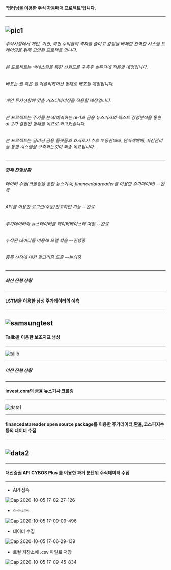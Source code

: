 #### '딥러닝을 이용한 주식 자동매매 프로젝트'입니다.
----
![pic1](https://user-images.githubusercontent.com/71945157/95052964-b7e21500-072a-11eb-80a1-8fd45293c0b0.png)
---
###### 주식시장에서 개인, 기관, 외인 수익률의 격차를 줄이고 감정을 배제한 완벽한 시스템 트레이딩을 위해 고안된 프로젝트 입니다.
###### 본 프로젝트는 백테스팅을 통한 신뢰도를 구축후 실투자에 적용할 예정입니다.
###### 배포는 웹 혹은 앱 어플리케이션 형태로 배포될 예정입니다.
###### 개인 투자성향에 맞춤 커스터마이징을 적용할 예정입니다.
###### 본 프로젝트는 주가를 분석/예측하는 al-1과 금융 뉴스기사의 텍스트 감정분석을 통한 al-2가 결합된 형태를 목표로 하고있습니다.
###### 본 프로젝트는 딥러닝 금융 플랫폼의 효시로서 추후 부동산매매, 원자재매매, 자산관리등 통합 시스템을 구축하는것이 최종 목표입니다.
---
##### 현재 진행상황
###### 데이터 수집(크롤링을 통한 뉴스기사, financedatareader를 이용한 주가데이터) --완료
###### API를 이용한 로그인/주문/잔고확인 기능 --완료
###### 주가데이터와 뉴스데이터를 데이터베이스에 저장 --완료
###### 누적된 데이터를 이용해 모델 학습 --진행중
###### 종목 선정에 대한 알고리즘 도출 --논의중

---
##### 최신 진행 상황
---
#### LSTM을 이용한 삼성 주가데이터의  예측
---
![samsungtest](https://user-images.githubusercontent.com/71945157/95051761-bfa0ba00-0728-11eb-99e0-ae89d5641db6.png)
---
#### Talib을 이용한 보조지표 생성
---
![talib](https://user-images.githubusercontent.com/71945157/95061526-aacb2300-0736-11eb-8bbb-2c5306bed31f.png)


---
##### 이전 진행 상황
---
#### invest.com의 금융 뉴스기사 크롤링
---
![data1](https://user-images.githubusercontent.com/71945157/95054321-ae59ac80-072c-11eb-8dca-8ebd2b473127.png)

---
#### financedatareader open source package를 이용한 주가데이터,환율,코스피지수등의 데이터 수집
---
![data2](https://user-images.githubusercontent.com/71945157/95054506-ed87fd80-072c-11eb-88fb-2b2935465815.png)
---

---
#### 대신증권 API CYBOS Plus 를 이용한 과거 분단위 주식데이터 수집
---
- API 접속

![Cap 2020-10-05 17-02-27-126](https://user-images.githubusercontent.com/69662531/95057062-92f0a080-0730-11eb-8dfe-0326433438ac.jpg)

- 소스코드 

![Cap 2020-10-05 17-09-09-496](https://user-images.githubusercontent.com/69662531/95057190-c4696c00-0730-11eb-8afa-80a99940b2ab.png)

- 데이터 수집

![Cap 2020-10-05 17-06-29-139](https://user-images.githubusercontent.com/69662531/95057264-da772c80-0730-11eb-869c-1c4afcf126a7.png)

- 로컬 저장소에 .csv 파일로 저장

![Cap 2020-10-05 17-09-45-834](https://user-images.githubusercontent.com/69662531/95057298-ea8f0c00-0730-11eb-9f99-7e4b4087b27d.png)

